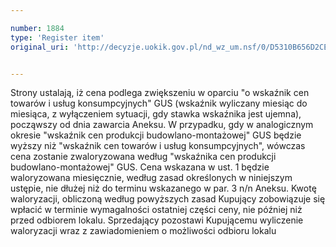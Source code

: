 ```yaml
---

number: 1884
type: 'Register item'
original_uri: 'http://decyzje.uokik.gov.pl/nd_wz_um.nsf/0/D5310B656D2CE925C12576F6004767CE?OpenDocument'


---
```


Strony ustalają, iż cena podlega zwiększeniu w oparciu "o wskaźnik cen towarów i usług konsumpcyjnych" GUS (wskaźnik wyliczany miesiąc do miesiąca, z wyłączeniem sytuacji, gdy stawka wskaźnika jest ujemna), począwszy od dnia zawarcia Aneksu. W przypadku, gdy w analogicznym okresie "wskaźnik cen produkcji budowlano-montażowej" GUS będzie wyższy niż "wskaźnik cen towarów i usług konsumpcyjnych", wówczas cena zostanie zwaloryzowana według "wskaźnika cen produkcji budowlano-montażowej" GUS. Cena wskazana w ust. 1 będzie waloryzowana miesięcznie, według zasad określonych w niniejszym ustępie, nie dłużej niż do terminu wskazanego w par. 3 n/n Aneksu. Kwotę waloryzacji, obliczoną według powyższych zasad Kupujący zobowiązuje się wpłacić w terminie wymagalności ostatniej części ceny, nie później niż przed odbiorem lokalu. Sprzedający pozostawi Kupującemu wyliczenie waloryzacji wraz z zawiadomieniem o możliwości odbioru lokalu
